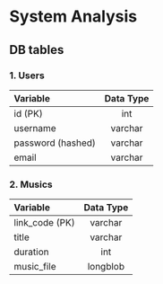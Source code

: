 # System Analysis

## DB tables

### 1. Users
| Variable | Data Type |
|:------|:-------:|
| id (PK)| int |
|username| varchar|
|password (hashed)|varchar|
|email|varchar|

### 2. Musics
|Variable | Data Type |
|:------|:-------:|
| link_code (PK)| varchar|
| title | varchar|
| duration | int|
|music_file| longblob|

